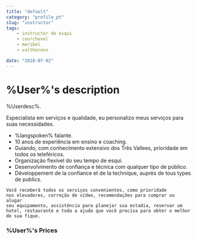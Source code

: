 ```yaml
---
title: "default"
category: "profile_pt"
slug: "instructor"
tags:
    - instructor de esqui
    - courchevel
    - meribel
    - valthorens

date: "2018-07-02"
---
```


# %User%'s description
 
%Userdesc%.

Especialista em serviços e qualidade, eu personalizo meus serviços para suas necessidades.

* %langspoken% falante.
* 10 anos de experiência em ensino e coaching.
* Guiando, com conhecimento extensivo dos Três Vallees, prioridade em todos os teleféricos.
* Organização flexível do seu tempo de esqui.
* Desenvolvimento de confiança e técnica com qualquer tipo de público.
* Développement de la confiance et de la technique, auprès de tous types de publics.


<code>Você receberá todos os serviços convenientes, como prioridade nos elevadores, correção de vídeo, recomendações para comprar ou alugar seu equipamento, assistência para planejar sua estadia, reservar um hotel, restaurante e toda a ajuda que você precisa para obter o melhor de sua fique.</code> 

### %User%'s Prices


